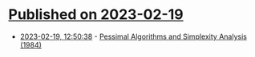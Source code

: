 # [Published on 2023-02-19](index.md)

* [2023-02-19, 12:50:38](https://lobste.rs/s/ec4ri5/pessimal_algorithms_simplexity) - [Pessimal Algorithms and Simplexity Analysis (1984)](https://www.mipmip.org/tidbits/pasa.pdf)
